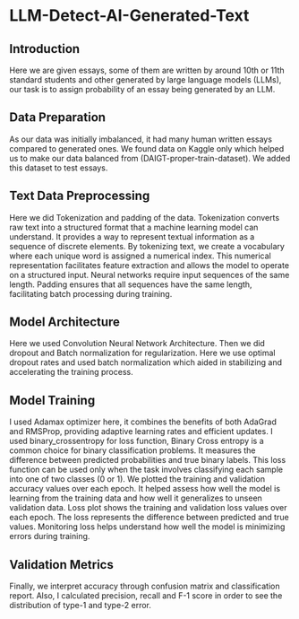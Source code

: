 # LLM-Detect-AI-Generated-Text

## Introduction
Here we are given essays, some of them are written by around 10th or 11th standard students and other generated by large language models (LLMs), our task is to assign probability of an essay being generated by an LLM.

## Data Preparation
As our data was initially imbalanced, it had many human written essays compared to generated ones. We found data on Kaggle only which helped us to make our data balanced from (DAIGT-proper-train-dataset). We added this dataset to test essays.

## Text Data Preprocessing
Here we did Tokenization and padding of the data. Tokenization converts raw text into a structured format that a machine learning model can understand. It provides a way to represent textual information as a sequence of discrete elements. By tokenizing text, we create a vocabulary where each unique word is assigned a numerical index. This numerical representation facilitates feature extraction and allows the model to operate on a structured input.
Neural networks require input sequences of the same length. Padding ensures that all sequences have the same length, facilitating batch processing during training.

## Model Architecture
Here we used Convolution Neural Network Architecture. Then we did dropout and Batch normalization for regularization. Here we use optimal dropout rates and used batch normalization which aided in stabilizing and accelerating the training process.

## Model Training 
I used Adamax optimizer here, it combines the benefits of both AdaGrad and RMSProp, providing adaptive learning rates and efficient updates. I used binary_crossentropy for loss function, Binary Cross entropy is a common choice for binary classification problems. It measures the difference between predicted probabilities and true binary labels. This loss function can be used only when the task involves classifying each sample into one of two classes (0 or 1).
We plotted the training and validation accuracy values over each epoch. It helped assess how well the model is learning from the training data and how well it generalizes to unseen validation data.
Loss plot shows the training and validation loss values over each epoch. The loss represents the difference between predicted and true values. Monitoring loss helps understand how well the model is minimizing errors during training.

## Validation Metrics
Finally, we interpret accuracy through confusion matrix and classification report. Also, I calculated precision, recall and F-1 score in order to see the distribution of type-1 and type-2 error.
